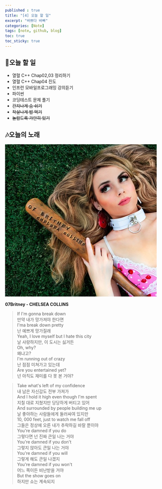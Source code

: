 ```yaml
---
published : true
title: "[4] 오늘 할 일"
excerpt: "바쁘다 바빠"
categories: [Note]
tags: [note, github, blog]
toc: true
toc_sticky: true
---
```


## 🔖오늘 할 일

+ 열혈 C++ Chap02,03 정리하기  
+ 열혈 C++ Chap04 진도  
+ 인프런 모바일프로그래밍 강의듣기  
+ 파이썬  
+ 코딩테스트 문제 풀기
+ ~~간지나게 숨 쉬기~~
+ ~~작살나게 밥 먹기~~
+ ~~놀랍도록 가만히 있기~~  


## 🎶오늘의 노래

![fail to bring image](/assets/Image/07britney.jpg)  

<strong>07Britney - CHELSEA COLLINS</strong>  

> If I'm gonna break down  
> 만약 내가 망가져야 한다면  
> I'ma break down pretty  
> 난 예쁘게 망가질래  
> Yeah, I love myself but I hate this city  
> 날 사랑하지만, 이 도시는 싫거든  
> Oh, why?  
> 왜냐고?  
> I'm running out of crazy  
> 난 점점 미쳐가고 있는데  
> Are you entertained yet?  
> 넌 아직도 재미를 다 못 본 거야?  

> Take what's left of my confidence  
> 내 남은 자신감도 전부 가져가  
> And I hold it high even though I'm spent  
> 지칠 대로 지쳤지만 당당하게 버티고 있어  
> And surrounded by people building me up  
> 날 좋아하는 사람들에게 둘러싸여 있지만  
> 10, 000 feet, just to watch me fall off  
> 그들은 정상에 오른 내가 추락하길 바랄 뿐이야  
> You're damned if you do  
> 그렇다면 넌 진짜 큰일 나는 거야  
> You're damned if you don't  
> 그렇지 않아도 큰일 나는 거야  
> You're damned if you will  
> 그렇게 해도 큰일 나겠지  
> You're damned if you won't  
> 어느 쪽이든 비난받을 거야  
> But the show goes on  
> 하지만 쇼는 계속되지




